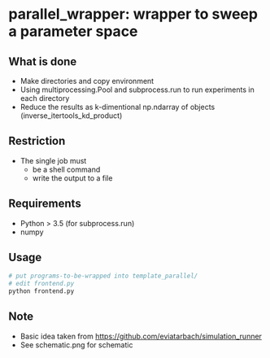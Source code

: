 # parallel_wrapper: wrapper to sweep a parameter space
## What is done
* Make directories and copy environment
* Using multiprocessing.Pool and subprocess.run to run experiments in each directory
* Reduce the results as k-dimentional np.ndarray of objects (inverse_itertools_kd_product)

## Restriction
* The single job must
    * be a shell command
    * write the output to a file
    
## Requirements
* Python > 3.5 (for subprocess.run)
* numpy

## Usage
```bash
# put programs-to-be-wrapped into template_parallel/
# edit frontend.py
python frontend.py
```

## Note
* Basic idea taken from https://github.com/eviatarbach/simulation_runner
* See schematic.png for schematic
